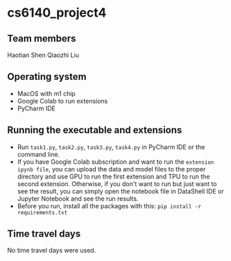 # cs6140_project4

## Team members
Haotian Shen
Qiaozhi Liu

## Operating system 
- MacOS with m1 chip
- Google Colab to run extensions
- PyCharm IDE

## Running the executable and extensions
- Run `task1.py`, `task2.py`, `task3.py`, `task4.py` in PyCharm IDE or the command line.
- If you have Google Colab subscription and want to run the `extension ipynb file`, you can upload the data and model files to the proper directory and use GPU to run the first extension and TPU to run the second extension. Otherwise, if you don't want to run but just want to see the result, you can simply open the notebook file in DataShell IDE or Jupyter Notebook and see the run results.
- Before you run, install all the packages with this: `pip install -r requirements.txt`

## Time travel days
No time travel days were used.
